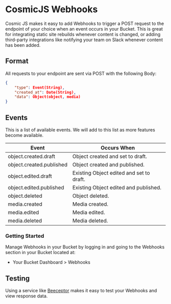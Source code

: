# CosmicJS Webhooks

Cosmic JS makes it easy to add Webhooks to trigger a POST request to the endpoint of your choice when an event occurs in your Bucket. This is great for integrating static site rebuilds whenever content is changed, or adding third-party integrations like notifying your team on Slack whenever content has been added.

## Format

All requests to your endpoint are sent via POST with the following Body:

```json
{
	"type": Event(String),
	"created_at": Date(String),
	"data": Object(object, media)
}
```

## Events

This is a list of available events. We will add to this list as more features become available.

| Event                    | Occurs When                              |
| ------------------------ | ---------------------------------------- |
| object.created.draft     | Object created and set to draft.         |
| object.created.published | Object created and published.            |
| object.edited.draft      | Existing Object edited and set to draft. |
| object.edited.published  | Existing Object edited and published.    |
| object.deleted           | Object deleted.                          |
| media.created            | Media created.                           |
| media.edited             | Media edited.                            |
| media.deleted            | Media deleted.                           |

### Getting Started

Manage Webhooks in your Bucket by logging in and going to the Webhooks section in your Bucket located at:

- Your Bucket Dashboard > Webhooks

## Testing

Using a service like [Beeceptor](https://beeceptor.com/) makes it easy to test your Webhooks and view response data.
